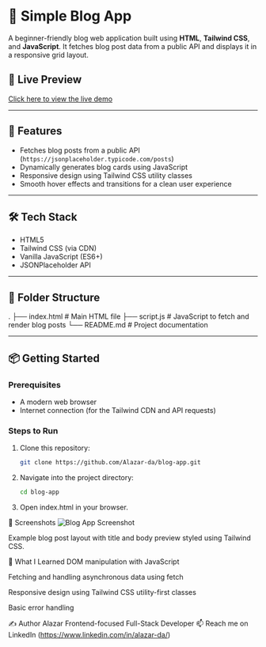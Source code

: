 # 📝 Simple Blog App

A beginner-friendly blog web application built using **HTML**, **Tailwind CSS**, and **JavaScript**. It fetches blog post data from a public API and displays it in a responsive grid layout.

## 🚀 Live Preview
[Click here to view the live demo](https://blog-app-ten-topaz-66.vercel.app/)

---

## 📌 Features

- Fetches blog posts from a public API (`https://jsonplaceholder.typicode.com/posts`)
- Dynamically generates blog cards using JavaScript
- Responsive design using Tailwind CSS utility classes
- Smooth hover effects and transitions for a clean user experience

---

## 🛠️ Tech Stack

- HTML5
- Tailwind CSS (via CDN)
- Vanilla JavaScript (ES6+)
- JSONPlaceholder API

---

## 📂 Folder Structure

.
├── index.html # Main HTML file
├── script.js # JavaScript to fetch and render blog posts
└── README.md # Project documentation


---

## 📦 Getting Started

### Prerequisites

- A modern web browser
- Internet connection (for the Tailwind CDN and API requests)

### Steps to Run

1. Clone this repository:
   ```bash
   git clone https://github.com/Alazar-da/blog-app.git

2. Navigate into the project directory:
    ```bash
    cd blog-app

3. Open index.html in your browser.

📸 Screenshots
![Blog App Screenshot](blog-app-image.png)

Example blog post layout with title and body preview styled using Tailwind CSS.

🧠 What I Learned
DOM manipulation with JavaScript

Fetching and handling asynchronous data using fetch

Responsive design using Tailwind CSS utility-first classes

Basic error handling

✍️ Author
Alazar
Frontend-focused Full-Stack Developer
📫 Reach me on LinkedIn (https://www.linkedin.com/in/alazar-da/)
